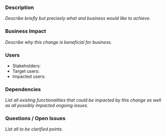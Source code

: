 ### Description
_Describe briefly but precisely what and business would like to achieve._

### Business Impact
_Describe why this change is beneficial for business._

### Users
- Stakeholders:
- Target users:
- Impacted users:

### Dependencies
_List all existing functionalities that could be impacted by this change as well as all possibly impacted ongoing issues._

### Questions / Open Issues
_List all to be clarified points._
